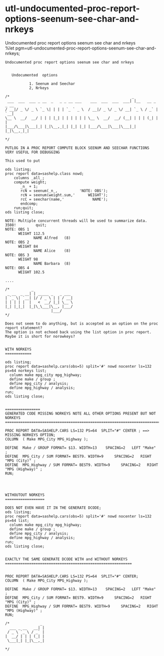 # utl-undocumented-proc-report-options-seenum-see-char-and-nrkeys
Undocumented proc report options seenum see char and nrkeys  
    %let pgm=utl-undocumented-proc-report-options-seenum-see-char-and-nrkeys;

    Undocumented proc report options seenum see char and nrkeys


       Undocumented  options

               1. Seenum and Seechar
               2, Nrkeys

    /*                                                        _
     ___  ___  ___ _ __  _   _ _ __ ___    ___  ___  ___  ___| |__   __ _ _ __
    / __|/ _ \/ _ \ `_ \| | | | `_ ` _ \  / __|/ _ \/ _ \/ __| `_ \ / _` | `__|
    \__ \  __/  __/ | | | |_| | | | | | | \__ \  __/  __/ (__| | | | (_| | |
    |___/\___|\___|_| |_|\__,_|_| |_| |_| |___/\___|\___|\___|_| |_|\__,_|_|

    */

    PUTLOG IN A PROC REPORT COMPUTE BLOCK SEENUM AND SEECHAR FUNCTIONS VERY USEFUL FOR DEBUGGING

    This used to put

    ods listing;
    proc report data=sashelp.class nowd;
        columns _all_;
        compute weight;
           _n_ + 1;
           rcN = seenum(_n_,          'NOTE: OBS');
           rcN = seenum(weight.sum,'      WEIGHT');
           rcC = seechar(name,'             NAME');
           endcomp;
        run;quit;
    ods listing close;

    NOTE: Multiple concurrent threads will be used to summarize data.
    3508!         quit;
    NOTE: OBS 1
          WEIGHT 112.5
                 NAME Alfred   (8)
    NOTE: OBS 2
          WEIGHT 84
                 NAME Alice    (8)
    NOTE: OBS 3
          WEIGHT 98
                 NAME Barbara  (8)
    NOTE: OBS 4
          WEIGHT 102.5

    ....

    /*          _
     _ __  _ __| | _____ _   _ ___
    | `_ \| `__| |/ / _ \ | | / __|
    | | | | |  |   <  __/ |_| \__ \
    |_| |_|_|  |_|\_\___|\__, |___/
                         |___/
    */

    Does not seem to do anything, but is accepted as an option on the proc report statement?
    The option is not echoed back using the list option in proc report.
    Maybe it is short for norowkeys?


    WITH NORKEYS
    ============

    ods listing;
    proc report data=sashelp.cars(obs=5) split='#' nowd nocenter ls=132 ps=64 norkeys list;
      column make mpg_city mpg_highway;
      define make / group ;
      define mpg_city / analysis;
      define mpg_highway / analysis;
    run;
    ods listing close;

                                                               ================
    GENERATED CODE MISSING NORKEYS NOTE ALL OTHER OPTIONS PRESENT BUT NOT NORKEYS
    ===========================================================================

    PROC REPORT DATA=SASHELP.CARS LS=132 PS=64  SPLIT="#" CENTER ; ==> MISSING NORKEYS OPTION;
    COLUMN  ( Make MPG_City MPG_Highway );

    DEFINE  Make / GROUP FORMAT= $13. WIDTH=13    SPACING=2   LEFT "Make" ;
    DEFINE  MPG_City / SUM FORMAT= BEST9. WIDTH=9     SPACING=2   RIGHT "MPG (City)" ;
    DEFINE  MPG_Highway / SUM FORMAT= BEST9. WIDTH=9     SPACING=2   RIGHT "MPG (Highway)" ;
    RUN;




    WITHOUTOUT NORKEYS
    ==================

    DOES NOT EVEN HAVE IT IN THE GENERATE DCODE;
    ods listing;
    proc report data=sashelp.cars(obs=5) split='#' nowd nocenter ls=132 ps=64 list;
      column make mpg_city mpg_highway;
      define make / group ;
      define mpg_city / analysis;
      define mpg_highway / analysis;
    run;
    ods listing close;


    EXACTLY THE SAME GENERATE DCODE WITH and WITHOUT NORKEYS
    ==========================================================


    PROC REPORT DATA=SASHELP.CARS LS=132 PS=64  SPLIT="#" CENTER;
    COLUMN  ( Make MPG_City MPG_Highway );

    DEFINE  Make / GROUP FORMAT= $13. WIDTH=13    SPACING=2   LEFT "Make" ;
    DEFINE  MPG_City / SUM FORMAT= BEST9. WIDTH=9     SPACING=2   RIGHT "MPG (City)" ;
    DEFINE  MPG_Highway / SUM FORMAT= BEST9. WIDTH=9     SPACING=2   RIGHT "MPG (Highway)" ;
    RUN;

    /*              _
      ___ _ __   __| |
     / _ \ `_ \ / _` |
    |  __/ | | | (_| |
     \___|_| |_|\__,_|

    */
